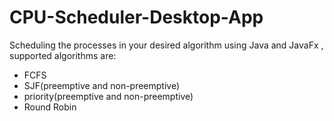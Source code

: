 # CPU-Scheduler-Desktop-App
Scheduling the processes in your desired algorithm using Java and JavaFx , supported algorithms are: 
- FCFS 
- SJF(preemptive and non-preemptive) 
- priority(preemptive and non-preemptive) 
- Round Robin
